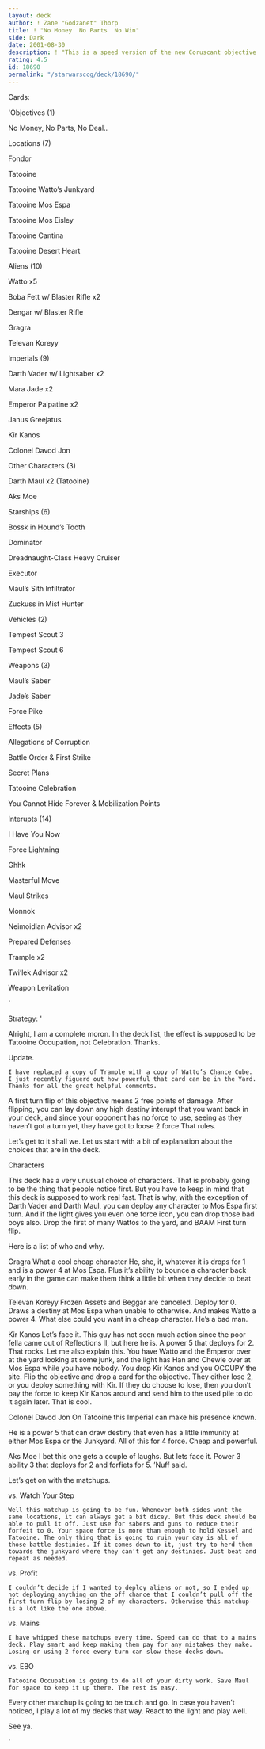 ```yaml
---
layout: deck
author: ! Zane "Godzanet" Thorp
title: ! "No Money  No Parts  No Win"
side: Dark
date: 2001-08-30
description: ! "This is a speed version of the new Coruscant objective that features Watto."
rating: 4.5
id: 18690
permalink: "/starwarsccg/deck/18690/"
---
```

Cards: 

'Objectives (1)

No Money, No Parts, No Deal..


Locations (7)

Fondor

Tatooine

Tatooine Watto’s Junkyard

Tatooine Mos Espa

Tatooine Mos Eisley

Tatooine Cantina

Tatooine Desert Heart


Aliens (10)

Watto x5

Boba Fett w/ Blaster Rifle x2

Dengar w/ Blaster Rifle

Gragra

Televan Koreyy


Imperials (9)

Darth Vader w/ Lightsaber x2

Mara Jade x2

Emperor Palpatine x2

Janus Greejatus

Kir Kanos

Colonel Davod Jon


Other Characters (3)

Darth Maul x2 (Tatooine)

Aks Moe


Starships (6)

Bossk in Hound’s Tooth

Dominator

Dreadnaught-Class Heavy Cruiser

Executor

Maul’s Sith Infiltrator

Zuckuss in Mist Hunter


Vehicles (2)

Tempest Scout 3

Tempest Scout 6


Weapons (3)

Maul’s Saber

Jade’s Saber

Force Pike


Effects (5)

Allegations of Corruption

Battle Order & First Strike

Secret Plans

Tatooine Celebration

You Cannot Hide Forever & Mobilization Points


Interupts (14)

I Have You Now

Force Lightning

Ghhk

Masterful Move

Maul Strikes

Monnok

Neimoidian Advisor x2

Prepared Defenses

Trample x2

Twi’lek Advisor x2

Weapon Levitation

'

Strategy: '

Alright, I am a complete moron. In the deck list, the effect is supposed to be Tatooine Occupation, not Celebration. Thanks.


Update. 

    I have replaced a copy of Trample with a copy of Watto’s Chance Cube. I just recently figuerd out how powerful that card can be in the Yard. Thanks for all the great helpful comments.


A first turn flip of this objective means 2 free points of damage. After flipping, you can lay down any high destiny interupt that you want back in your deck, and since your opponent has no force to use, seeing as they haven’t  got a turn yet, they have got to loose 2 force That rules.


Let’s get to it shall we. Let us start with a bit of explanation about the choices that are in the deck.


Characters

This deck has a very unusual choice of characters. That is probably going to be the thing that people notice first. But you have to keep in mind that this deck is supposed to work real fast. That is why, with the exception of Darth Vader and Darth Maul, you can deploy any character to Mos Espa first turn. And if the light gives you even one force icon, you can drop those bad boys also. Drop the first of many Wattos to the yard, and BAAM First turn flip. 

Here is a list of who and why.


Gragra What a cool cheap character He, she, it, whatever it is drops for 1 and is a power 4 at Mos Espa. Plus it’s ability to bounce a character back early in the game can make them think a little bit when they decide to beat down.


Televan Koreyy Frozen Assets and Beggar are canceled. Deploy for 0. Draws a destiny at Mos Espa when unable to otherwise. And makes Watto a power 4. What else could you want in a cheap character. He’s a bad man.


Kir Kanos Let’s face it. This guy has not seen much action since the poor fella came out of Reflections II, but here he is. A power 5 that deploys for 2. That rocks. Let me also explain this. You have Watto and the Emperor over at the yard looking at some junk, and the light has Han and Chewie over at Mos Espa while you have nobody. You drop Kir Kanos and you OCCUPY the site. Flip the objective and drop a card for the objective. They either lose 2, or you deploy something with Kir. If they do choose to lose, then you don’t pay the force to keep Kir Kanos around and send him to the used pile to do it again later. That is cool.


Colonel Davod Jon On Tatooine this Imperial can make his presence known.  

He is a power 5 that can draw destiny that even has a little immunity at either Mos Espa or the Junkyard. All of this for 4 force. Cheap and powerful.


Aks Moe I bet this one gets a couple of laughs. But lets face it. Power 3 ability 3 that deploys for 2 and forfiets for 5. ’Nuff said.




Let’s get on with the matchups.



vs. Watch Your Step

	Well this matchup is going to be fun. Whenever both sides want the same locations, it can always get a bit dicey. But this deck should be able to pull it off. Just use for sabers and guns to reduce their forfeit to 0. Your space force is more than enough to hold Kessel and Tatooine. The only thing that is going to ruin your day is all of those battle destinies. If it comes down to it, just try to herd them towards the junkyard where they can’t get any destinies. Just beat and repeat as needed.


vs. Profit

	I couldn’t decide if I wanted to deploy aliens or not, so I ended up not deploying anything on the off chance that I couldn’t pull off the first turn flip by losing 2 of my characters. Otherwise this matchup is a lot like the one above. 


vs. Mains

	I have whipped these matchups every time. Speed can do that to a mains deck. Play smart and keep making them pay for any mistakes they make. Losing or using 2 force every turn can slow these decks down. 


vs. EBO

	Tatooine Occupation is going to do all of your dirty work. Save Maul for space to keep it up there. The rest is easy.


Every other matchup is going to be touch and go. In case you haven’t noticed, I play a lot of my decks that way. React to the light and play well.


See ya. 

'
